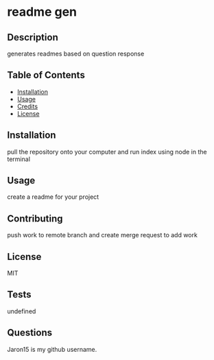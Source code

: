 # readme gen 
## Description
generates readmes based on question response 

## Table of Contents 
* [Installation](#installation)
* [Usage](#usage)
* [Credits](#credits)
* [License](#license)

## Installation
pull the repository onto your computer and run index using node in the terminal 

## Usage 
create a readme for your project

## Contributing
push work to remote branch and create merge request to add work 

## License
MIT

## Tests
undefined

## Questions
Jaron15 is my github username. 
